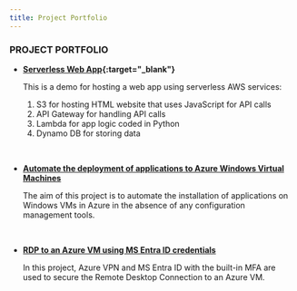 ```yaml
---
title: Project Portfolio
---
```


### PROJECT PORTFOLIO

- **[Serverless Web App](https://eh-serverless-webapp-proj1.s3.ap-southeast-2.amazonaws.com/index.html){:target="_blank"}**

   This is a demo for hosting a web app using serverless AWS services:
   1. S3 for hosting HTML website that uses JavaScript for API calls
   2. API Gateway for handling API calls
   3. Lambda for app logic coded in Python
   4. Dynamo DB for storing data

&nbsp;
- **[Automate the deployment of applications to Azure Windows Virtual Machines](./projects/deploy_app_to_azure_vms)**

   The aim of this project is to automate the installation of applications on Windows VMs in Azure in the absence of any configuration management tools.

&nbsp;
- **[RDP to an Azure VM using MS Entra ID credentials](./projects/rdp_to_azure_vm_with_entra_id)**

   In this project, Azure VPN and MS Entra ID with the built-in MFA are used to secure the Remote Desktop Connection to an Azure VM.
